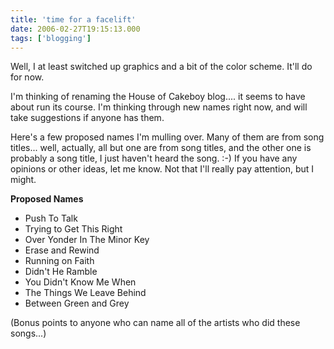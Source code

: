 ```yaml
---
title: 'time for a facelift'
date: 2006-02-27T19:15:13.000
tags: ['blogging']
---
```


Well, I at least switched up graphics and a bit of the color scheme. It'll do for now.

I'm thinking of renaming the House of Cakeboy blog.... it seems to have about run its course. I'm thinking through new names right now, and will take suggestions if anyone has them.

Here's a few proposed names I'm mulling over. Many of them are from song titles... well, actually, all but one are from song titles, and the other one is probably a song title, I just haven't heard the song. :-) If you have any opinions or other ideas, let me know. Not that I'll really pay attention, but I might.

**Proposed Names**

- Push To Talk
- Trying to Get This Right
- Over Yonder In The Minor Key
- Erase and Rewind
- Running on Faith
- Didn't He Ramble
- You Didn't Know Me When
- The Things We Leave Behind
- Between Green and Grey

(Bonus points to anyone who can name all of the artists who did these songs...)
